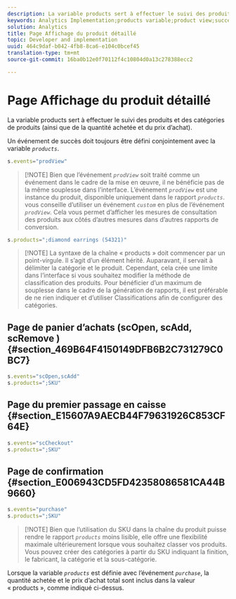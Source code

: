 ```yaml
---
description: La variable products sert à effectuer le suivi des produits et des catégories de produits (ainsi que de la quantité achetée et du prix d’achat).
keywords: Analytics Implementation;products variable;product view;success event
solution: Analytics
title: Page Affichage du produit détaillé
topic: Developer and implementation
uuid: 464c9daf-b042-4fb8-8ca6-e104c0bcef45
translation-type: tm+mt
source-git-commit: 16ba0b12e0f70112f4c10804d0a13c278388ecc2

---
```



# Page Affichage du produit détaillé

La variable products sert à effectuer le suivi des produits et des catégories de produits (ainsi que de la quantité achetée et du prix d’achat).

Un événement de succès doit toujours être défini conjointement avec la variable *`products`*.

```js
s.events="prodView"
```

> [!NOTE] Bien que l’événement *`prodView`* soit traité comme un événement dans le cadre de la mise en œuvre, il ne bénéficie pas de la même souplesse dans l’interface. L’événement *`prodView`* est une instance du produit, disponible uniquement dans le rapport *`products`*. vous conseille d’utiliser un événement *`custom`* en plus de l’événement *`prodView`*. Cela vous permet d’afficher les mesures de consultation des produits aux côtés d’autres mesures dans d’autres rapports de conversion.

```js
s.products=";diamond earrings (54321)"
```

> [!NOTE] La syntaxe de la chaîne « products » doit commencer par un point-virgule. Il s’agit d’un élément hérité. Auparavant, il servait à délimiter la catégorie et le produit. Cependant, cela crée une limite dans l’interface si vous souhaitez modifier la méthode de classification des produits. Pour bénéficier d’un maximum de souplesse dans le cadre de la génération de rapports, il est préférable de ne rien indiquer et d’utiliser Classifications afin de configurer des catégories.

## Page de panier d’achats (scOpen, scAdd, scRemove ) {#section_469B64F4150149DFB6B2C731279C0BC7}

```js
s.events="scOpen,scAdd"
s.products=";SKU"
```

## Page du premier passage en caisse {#section_E15607A9AECB44F79631926C853CF64E}

```js
s.events="scCheckout"
s.products=";SKU"
```

## Page de confirmation {#section_E006943CD5FD42358086581CA44B9660}

```js
s.events="purchase"
s.products=";SKU"
```

> [!NOTE] Bien que l’utilisation du SKU dans la chaîne du produit puisse rendre le rapport *`products`* moins lisible, elle offre une flexibilité maximale ultérieurement lorsque vous souhaitez classer vos produits. Vous pouvez créer des catégories à partir du SKU indiquant la finition, le fabricant, la catégorie et la sous-catégorie.

Lorsque la variable *`products`* est définie avec l’événement *`purchase`*, la quantité achetée et le prix d’achat total sont inclus dans la valeur « products », comme indiqué ci-dessus.
